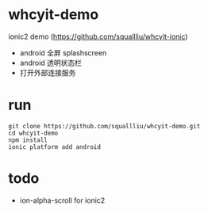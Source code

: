# whcyit-demo
ionic2 demo (https://github.com/squallliu/whcyit-ionic)
- android 全屏 splashscreen
- android 透明状态栏
- 打开外部连接服务

# run
```
git clone https://github.com/squallliu/whcyit-demo.git
cd whcyit-demo
npm install
ionic platform add android
```

# todo
- ion-alpha-scroll for ionic2
